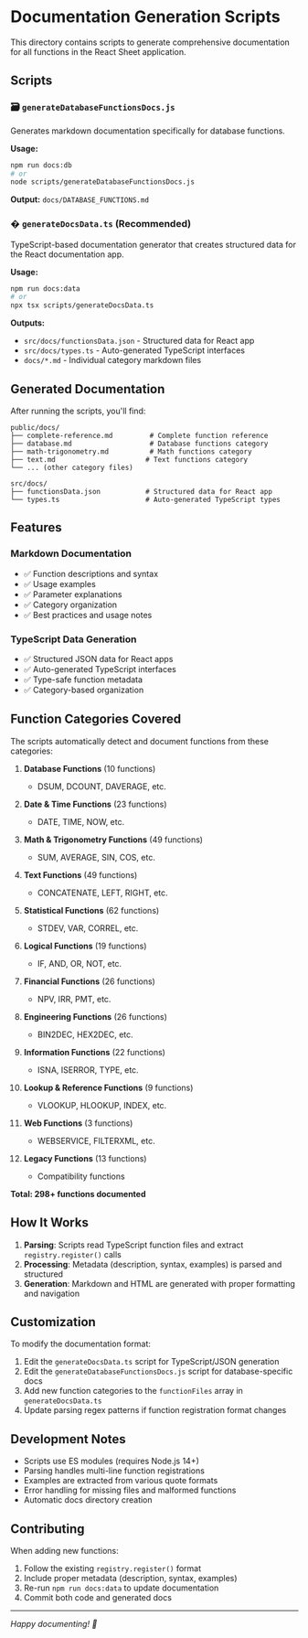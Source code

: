 # Documentation Generation Scripts

This directory contains scripts to generate comprehensive documentation for all functions in the React Sheet application.

## Scripts

### 🗃️ `generateDatabaseFunctionsDocs.js`

Generates markdown documentation specifically for database functions.

**Usage:**

```bash
npm run docs:db
# or
node scripts/generateDatabaseFunctionsDocs.js
```

**Output:** `docs/DATABASE_FUNCTIONS.md`

### � `generateDocsData.ts` (Recommended)

TypeScript-based documentation generator that creates structured data for the React documentation app.

**Usage:**

```bash
npm run docs:data
# or
npx tsx scripts/generateDocsData.ts
```

**Outputs:**

- `src/docs/functionsData.json` - Structured data for React app
- `src/docs/types.ts` - Auto-generated TypeScript interfaces
- `docs/*.md` - Individual category markdown files

## Generated Documentation

After running the scripts, you'll find:

```
public/docs/
├── complete-reference.md         # Complete function reference
├── database.md                   # Database functions category
├── math-trigonometry.md          # Math functions category
├── text.md                      # Text functions category
└── ... (other category files)

src/docs/
├── functionsData.json           # Structured data for React app
└── types.ts                     # Auto-generated TypeScript types
```

## Features

### Markdown Documentation

- ✅ Function descriptions and syntax
- ✅ Usage examples
- ✅ Parameter explanations
- ✅ Category organization
- ✅ Best practices and usage notes

### TypeScript Data Generation

- ✅ Structured JSON data for React apps
- ✅ Auto-generated TypeScript interfaces
- ✅ Type-safe function metadata
- ✅ Category-based organization

## Function Categories Covered

The scripts automatically detect and document functions from these categories:

1. **Database Functions** (10 functions)

   - DSUM, DCOUNT, DAVERAGE, etc.

2. **Date & Time Functions** (23 functions)

   - DATE, TIME, NOW, etc.

3. **Math & Trigonometry Functions** (49 functions)

   - SUM, AVERAGE, SIN, COS, etc.

4. **Text Functions** (49 functions)

   - CONCATENATE, LEFT, RIGHT, etc.

5. **Statistical Functions** (62 functions)

   - STDEV, VAR, CORREL, etc.

6. **Logical Functions** (19 functions)

   - IF, AND, OR, NOT, etc.

7. **Financial Functions** (26 functions)

   - NPV, IRR, PMT, etc.

8. **Engineering Functions** (26 functions)

   - BIN2DEC, HEX2DEC, etc.

9. **Information Functions** (22 functions)

   - ISNA, ISERROR, TYPE, etc.

10. **Lookup & Reference Functions** (9 functions)

    - VLOOKUP, HLOOKUP, INDEX, etc.

11. **Web Functions** (3 functions)

    - WEBSERVICE, FILTERXML, etc.

12. **Legacy Functions** (13 functions)
    - Compatibility functions

**Total: 298+ functions documented**

## How It Works

1. **Parsing**: Scripts read TypeScript function files and extract `registry.register()` calls
2. **Processing**: Metadata (description, syntax, examples) is parsed and structured
3. **Generation**: Markdown and HTML are generated with proper formatting and navigation

## Customization

To modify the documentation format:

1. Edit the `generateDocsData.ts` script for TypeScript/JSON generation
2. Edit the `generateDatabaseFunctionsDocs.js` script for database-specific docs
3. Add new function categories to the `functionFiles` array in `generateDocsData.ts`
4. Update parsing regex patterns if function registration format changes

## Development Notes

- Scripts use ES modules (requires Node.js 14+)
- Parsing handles multi-line function registrations
- Examples are extracted from various quote formats
- Error handling for missing files and malformed functions
- Automatic docs directory creation

## Contributing

When adding new functions:

1. Follow the existing `registry.register()` format
2. Include proper metadata (description, syntax, examples)
3. Re-run `npm run docs:data` to update documentation
4. Commit both code and generated docs

---

_Happy documenting! 📝_
